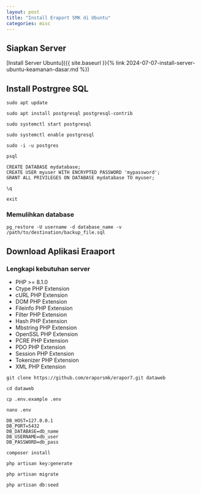 ```yaml
---
layout: post
title: "Install Eraport SMK di Ubuntu"
categories: misc
---
```


## Siapkan Server

[Install Server Ubuntu]({{ site.baseurl }}{% link 2024-07-07-install-server-ubuntu-keamanan-dasar.md %})

## Install Postrgree SQL
`sudo apt update`

`sudo apt install postgresql postgresql-contrib`

`sudo systemctl start postgresql`

`sudo systemctl enable postgresql`

`sudo -i -u postgres`

`psql`

```
CREATE DATABASE mydatabase;
CREATE USER myuser WITH ENCRYPTED PASSWORD 'mypassword';
GRANT ALL PRIVILEGES ON DATABASE mydatabase TO myuser;
```

`\q`

`exit`

### Memulihkan database

`pg_restore -U username -d database_name -v /path/to/destination/backup_file.sql`


## Download Aplikasi Eraaport 

### Lengkapi kebutuhan server
- PHP >= 8.1.0
- Ctype PHP Extension
- cURL PHP Extension
- DOM PHP Extension
- Fileinfo PHP Extension
- Filter PHP Extension
- Hash PHP Extension
- Mbstring PHP Extension
- OpenSSL PHP Extension
- PCRE PHP Extension
- PDO PHP Extension
- Session PHP Extension
- Tokenizer PHP Extension
- XML PHP Extension

`git clone https://github.com/eraporsmk/erapor7.git dataweb`

`cd dataweb`

`cp .env.example .env`

`nano .env`

```
DB_HOST=127.0.0.1
DB_PORT=5432
DB_DATABASE=db_name
DB_USERNAME=db_user
DB_PASSWORD=db_pass
```

`composer install`

`php artisan key:generate`

`php artisan migrate`

`php artisan db:seed`




